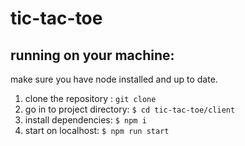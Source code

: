 # tic-tac-toe

## running on your machine:
make sure you have node installed and up to date.
1. clone the repository : `git clone `
2. go in to project directory: `$ cd tic-tac-toe/client`
3. install dependencies: `$ npm i`
4. start on localhost:  `$ npm run start`
